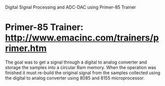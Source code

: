 Digital Signal Processing and ADC-DAC using Primer-85 Trainer

Primer-85 Trainer: http://www.emacinc.com/trainers/primer.htm
==============================================================

The goal was to get a signal through a digital to analog 
converter and storage the samples into a circular Ram memory. 
When the operation was finished it must re-build the original 
signal from the samples collected using the digital to analog 
converter using 8085 and 8155 microprocessor.
